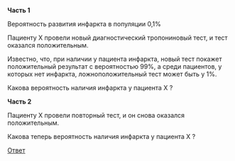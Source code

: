 **Часть 1**

Вероятность развития инфаркта в популяции 0,1%

Пациенту Х провели новый диагностический тропониновый тест, и тест оказался положительным. 

Известно, что, при наличии у пациента инфаркта, новый тест покажет положительный результат с вероятностью 99%, а среди пациентов, у которых нет инфаркта, ложноположительный тест может быть у 1%. 

Какова вероятность наличия инфаркта у пациента Х ?

**Часть 2**

Пациенту Х провели повторный тест, и он снова оказался положительным.

Какова теперь вероятность наличия инфаркта у пациента Х ?

[Ответ](https://aysuvorov.github.io/clinstats/docs/tasks/simple_bayes/answer.html)
